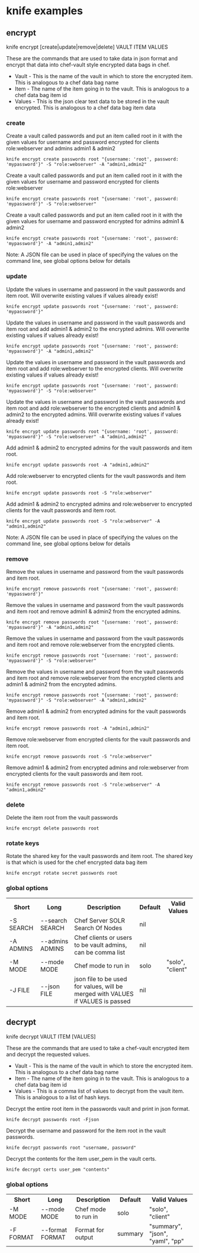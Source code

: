# knife examples

## encrypt
knife encrypt [create|update|remove|delete] VAULT ITEM VALUES

These are the commands that are used to take data in json format and encrypt that data into chef-vault style encrypted data bags in chef.

* Vault - This is the name of the vault in which to store the encrypted item.  This is analogous to a chef data bag name
* Item - The name of the item going in to the vault.  This is analogous to a chef data bag item id
* Values - This is the json clear text data to be stored in the vault encrypted.  This is analogous to a chef data bag item data

### create
Create a vault called passwords and put an item called root in it with the given values for username and password encrypted for clients role:webserver and admins admin1 & admin2

    knife encrypt create passwords root "{username: 'root', password: 'mypassword'}" -S "role:webserver" -A "admin1,admin2"

Create a vault called passwords and put an item called root in it with the given values for username and password encrypted for clients role:webserver

    knife encrypt create passwords root "{username: 'root', password: 'mypassword'}" -S "role:webserver"

Create a vault called passwords and put an item called root in it with the given values for username and password encrypted for admins admin1 & admin2

    knife encrypt create passwords root "{username: 'root', password: 'mypassword'}" -A "admin1,admin2"

Note: A JSON file can be used in place of specifying the values on the command line, see global options below for details

### update
Update the values in username and password in the vault passwords and item root.  Will overwrite existing values if values already exist!

    knife encrypt update passwords root "{username: 'root', password: 'mypassword'}"

Update the values in username and password in the vault passwords and item root and add admin1 & admin2 to the encrypted admins.  Will overwrite existing values if values already exist!

    knife encrypt update passwords root "{username: 'root', password: 'mypassword'}" -A "admin1,admin2"

Update the values in username and password in the vault passwords and item root and add role:webserver to the encrypted clients.  Will overwrite existing values if values already exist!

    knife encrypt update passwords root "{username: 'root', password: 'mypassword'}" -S "role:webserver"

Update the values in username and password in the vault passwords and item root and add role:webserver to the encrypted clients and admin1 & admin2 to the encrypted admins.  Will overwrite existing values if values already exist!

    knife encrypt update passwords root "{username: 'root', password: 'mypassword'}" -S "role:webserver" -A "admin1,admin2"

Add admin1 & admin2 to encrypted admins for the vault passwords and item root.

    knife encrypt update passwords root -A "admin1,admin2"

Add role:webserver to encrypted clients for the vault passwords and item root.

    knife encrypt update passwords root -S "role:webserver"

Add admin1 & admin2 to encrypted admins and role:webserver to encrypted clients for the vault passwords and item root.

    knife encrypt update passwords root -S "role:webserver" -A "admin1,admin2"

Note: A JSON file can be used in place of specifying the values on the command line, see global options below for details

### remove
Remove the values in username and password from the vault passwords and item root.

    knife encrypt remove passwords root "{username: 'root', password: 'mypassword'}"

Remove the values in username and password from the vault passwords and item root and remove admin1 & admin2 from the encrypted admins.

    knife encrypt remove passwords root "{username: 'root', password: 'mypassword'}" -A "admin1,admin2"

Remove the values in username and password from the vault passwords and item root and remove role:webserver from the encrypted clients.

    knife encrypt remove passwords root "{username: 'root', password: 'mypassword'}" -S "role:webserver"

Remove the values in username and password from the vault passwords and item root and remove role:webserver from the encrypted clients and admin1 & admin2 from the encrypted admins.

    knife encrypt remove passwords root "{username: 'root', password: 'mypassword'}" -S "role:webserver" -A "admin1,admin2"

Remove admin1 & admin2 from encrypted admins for the vault passwords and item root.

    knife encrypt remove passwords root -A "admin1,admin2"

Remove role:webserver from encrypted clients for the vault passwords and item root.

    knife encrypt remove passwords root -S "role:webserver"

Remove admin1 & admin2 from encrypted admins and role:webserver from encrypted clients for the vault passwords and item root.

    knife encrypt remove passwords root -S "role:webserver" -A "admin1,admin2"

### delete
Delete the item root from the vault passwords

    knife encrypt delete passwords root

### rotate keys
Rotate the shared key for the vault passwords and item root.  The shared key is that which is used for the chef encrypted data bag item

    knife encrypt rotate secret passwords root

### global options
<table>
  <tr>
    <th>Short</th>
    <th>Long</th>
    <th>Description</th>
    <th>Default</th>
    <th>Valid Values</th>
  </tr>
  <tr>
    <td>-S SEARCH</td>
    <td>--search SEARCH</td>
    <td>Chef Server SOLR Search Of Nodes</td>
    <td>nil</td>
    <td></td>
  </tr>
  <tr>
    <td>-A ADMINS</td>
    <td>--admins ADMINS</td>
    <td>Chef clients or users to be vault admins, can be comma list</td>
    <td>nil</td>
    <td></td>
  </tr>
  <tr>
    <td>-M MODE</td>
    <td>--mode MODE</td>
    <td>Chef mode to run in</td>
    <td>solo</td>
    <td>"solo", "client"</td>
  </tr>
  <tr>
    <td>-J FILE</td>
    <td>--json FILE</td>
    <td>json file to be used for values, will be merged with VALUES if VALUES is passed</td>
    <td>nil</td>
    <td></td>
  </tr>
</table>

## decrypt
knife decrypt VAULT ITEM [VALUES]

These are the commands that are used to take a chef-vault encrypted item and decrypt the requested values.

* Vault - This is the name of the vault in which to store the encrypted item.  This is analogous to a chef data bag name
* Item - The name of the item going in to the vault.  This is analogous to a chef data bag item id
* Values - This is a comma list of values to decrypt from the vault item.  This is analogous to a list of hash keys.

Decrypt the entire root item in the passwords vault and print in json
format.

    knife decrypt passwords root -Fjson

Decrypt the username and password for the item root in the vault passwords.

    knife decrypt passwords root "username, password"

Decrypt the contents for the item user_pem in the vault certs.

    knife decrypt certs user_pem "contents"

### global options
<table>
  <tr>
    <th>Short</th>
    <th>Long</th>
    <th>Description</th>
    <th>Default</th>
    <th>Valid Values</th>
  </tr>
  <tr>
    <td>-M MODE</td>
    <td>--mode MODE</td>
    <td>Chef mode to run in</td>
    <td>solo</td>
    <td>"solo", "client"</td>
  </tr>
  <tr>
    <td>-F FORMAT</td>
    <td>--format FORMAT</td>
    <td>Format for output</td>
    <td>summary</td>
    <td>"summary", "json", "yaml", "pp"</td>
  </tr>
</table>

